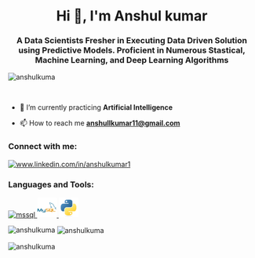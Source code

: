 <h1 align="center">Hi 👋, I'm Anshul kumar</h1>
<h3 align="center">A Data Scientists Fresher in Executing Data Driven Solution using Predictive Models. Proficient in Numerous Stastical, Machine Learning, and Deep Learning Algorithms</h3>

<p align="left"> <img src="https://komarev.com/ghpvc/?username=anshulkuma&label=Profile%20views&color=0e75b6&style=flat" alt="anshulkuma" /> </p>

<p align="left"> <a href="https://twitter.com/" target="blank"><img src="https://img.shields.io/twitter/follow/?logo=twitter&style=for-the-badge" alt="" /></a> </p>

- 🌱 I’m currently practicing **Artificial Intelligence**

- 📫 How to reach me **anshullkumar11@gmail.com**

<h3 align="left">Connect with me:</h3>
<p align="left">
<a href="https://linkedin.com/in/www.linkedin.com/in/anshulkumar1" target="blank"><img align="center" src="https://raw.githubusercontent.com/rahuldkjain/github-profile-readme-generator/master/src/images/icons/Social/linked-in-alt.svg" alt="www.linkedin.com/in/anshulkumar1" height="30" width="40" /></a>
</p>

<h3 align="left">Languages and Tools:</h3>
<p align="left"> <a href="https://www.microsoft.com/en-us/sql-server" target="_blank"> <img src="https://www.svgrepo.com/show/303229/microsoft-sql-server-logo.svg" alt="mssql" width="40" height="40"/> </a> <a href="https://www.mysql.com/" target="_blank"> <img src="https://raw.githubusercontent.com/devicons/devicon/master/icons/mysql/mysql-original-wordmark.svg" alt="mysql" width="40" height="40"/> </a> <a href="https://www.python.org" target="_blank"> <img src="https://raw.githubusercontent.com/devicons/devicon/master/icons/python/python-original.svg" alt="python" width="40" height="40"/> </a> </p>

<p><img align="left" src="https://github-readme-stats.vercel.app/api/top-langs?username=anshulkuma&show_icons=true&locale=en&layout=compact" alt="anshulkuma" /></p>

<p>&nbsp;<img align="center" src="https://github-readme-stats.vercel.app/api?username=anshulkuma&show_icons=true&locale=en" alt="anshulkuma" /></p>

<p><img align="center" src="https://github-readme-streak-stats.herokuapp.com/?user=anshulkuma&" alt="anshulkuma" /></p>
